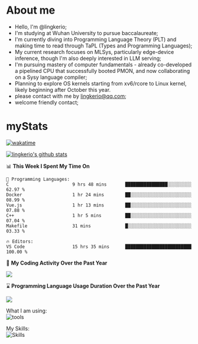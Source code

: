 # About me

- Hello, I'm @lingkerio; 
- I'm studying at Wuhan University to pursue baccalaureate;
- I'm currently diving into Programming Language Theory (PLT) and making time to read through TaPL (Types and Programming Languages);
- My current research focuses on MLSys, particularly edge-device inference, though I'm also deeply interested in LLM serving;
- I'm pursuing mastery of computer fundamentals - already co-developed a pipelined CPU that successfully booted PMON, and now collaborating on a Sysy language compiler;
- Planning to explore OS kernels starting from xv6/rcore to Linux kernel, likely beginning after October this year.
- please contact with me by lingkerio@qq.com;
- welcome friendly contact;


# myStats
[![wakatime](https://wakatime.com/badge/user/91f23013-72dc-47fa-9246-c7f1d9e4561b.svg)](https://wakatime.com/@91f23013-72dc-47fa-9246-c7f1d9e4561b)

[![lingkerio's github stats](https://github-readme-stats-neon-sigma-67.vercel.app/api?username=lingkerio&show_icons=true&theme=swift)](https://github-readme-stats-neon-sigma-67.vercel.app)

<!--START_SECTION:waka-->
📊 **This Week I Spent My Time On** 

```text
💬 Programming Languages: 
C                        9 hrs 48 mins       ████████████████░░░░░░░░░   62.97 % 
Docker                   1 hr 24 mins        ██░░░░░░░░░░░░░░░░░░░░░░░   08.99 % 
Vue.js                   1 hr 13 mins        ██░░░░░░░░░░░░░░░░░░░░░░░   07.88 % 
C++                      1 hr 5 mins         ██░░░░░░░░░░░░░░░░░░░░░░░   07.04 % 
Makefile                 31 mins             █░░░░░░░░░░░░░░░░░░░░░░░░   03.33 % 

🔥 Editors: 
VS Code                  15 hrs 35 mins      █████████████████████████   100.00 % 
```


<!--END_SECTION:waka-->

📅 **My Coding Activity Over the Past Year**

<a href="https://wakatime.com"><img src="https://wakatime.com/share/@lingkerio/9d8c2ccb-422f-4031-86b5-c947c7b728ba.png" /></a>

⌛ **Programming Language Usage Duration Over the Past Year**

<a href="https://wakatime.com"><img src="https://wakatime.com/share/@lingkerio/b4268c3a-49e5-469e-b094-8e53392cb864.png" /></a>

What I am using:  
![tools](https://skillicons.dev/icons?i=discord,twitter,stackoverflow,visualstudio,vscode,pycharm,idea,arch,debian,ubuntu)  


My Skills:  
![Skills](https://skillicons.dev/icons?i=linux,windows,c,cpp,java,cs,ocaml,rust,py,js)  
